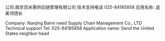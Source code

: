 公司:南京百米需供应链管理有限公司
技术支持电话 025-84185858
应用名称: 送美邻团长


Company: Nanjing Baimi need Supply Chain Management Co., LTD
Technical support Tel: 025-84185858
Application name: Send the United States neighbor head
